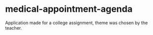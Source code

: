 # medical-appointment-agenda
Application made for a college assignment, theme was chosen by the teacher.
